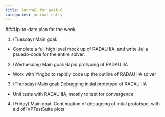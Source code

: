 ```yaml
---
title: Journal for Week 6
categories: journal entry
---
```


###Up-to-date plan for the week
1. (Tuesday) Main goal: 
  + Complete a full high level mock up of RADAU IIA, and write Julia psuedo-code for the entire solver.
2. (Wednesday) Main goal: Rapid protyping of RADAU IIA 
  + Work with Yingbo to rapidly code up the outline of RADAU IIA solver
3. (Thursday) Main goal: Debugging initial prototype of RADAU IIA
  + Unit tests with RADAU IIA, mostly to test for convergence
4. (Friday) Main goal: Continuation of debugging of intial prototype, with aid of IVPTestSuite plots


